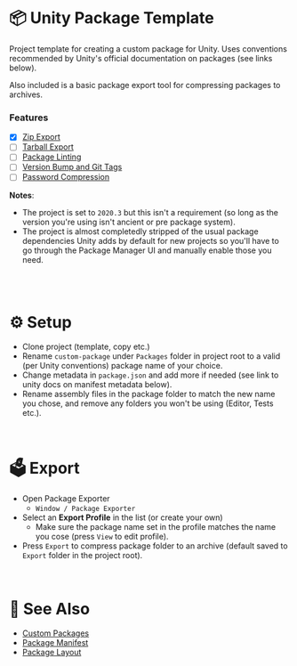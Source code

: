 # 📦 Unity Package Template

Project template for creating a custom package for Unity. Uses conventions recommended by Unity's official documentation on packages (see links below).

Also included is a basic package export tool for compressing packages to archives.

### Features

- [x] [Zip Export](https://github.com/Smidgens/unity-package-template/milestone/4)
- [ ] [Tarball Export](https://github.com/Smidgens/unity-package-template/milestone/1)
- [ ] [Package Linting](https://github.com/Smidgens/unity-package-template/milestone/2)
- [ ] [Version Bump and Git Tags](https://github.com/Smidgens/unity-package-template/milestone/3)
- [ ] [Password Compression]()
 
**Notes**:
* The project is set to `2020.3` but this isn't a requirement (so long as the version you're using isn't ancient or pre package system).
* The project is almost completedly stripped of the usual package dependencies Unity adds by default for new projects so you'll have to go through the Package Manager UI and manually enable those you need.

<br/><br/>


# ⚙️ Setup

* Clone project (template, copy etc.)
* Rename `custom-package` under `Packages` folder in project root to a valid (per Unity conventions) package name of your choice.
* Change metadata in `package.json` and add more if needed (see link to unity docs on manifest metadata below).
* Rename assembly files in the package folder to match the new name you chose, and remove any folders you won't be using (Editor, Tests etc.).

<br/>

# 🗳️ Export

* Open Package Exporter
  * `Window / Package Exporter`
* Select an **Export Profile** in the list (or create your own)
  * Make sure the package name set in the profile matches the name you cose (press `View` to edit profile).
* Press `Export` to compress package folder to an archive (default saved to `Export` folder in the project root).


<br/>

# 🔗 See Also

* [Custom Packages](https://docs.unity3d.com/Manual/CustomPackages.html)
* [Package Manifest](https://docs.unity3d.com/Manual/upm-manifestPkg.html)
* [Package Layout](https://docs.unity3d.com/Manual/cus-layout.html)
